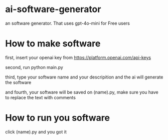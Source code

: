 # ai-software-generator
an software generator. That uses gpt-4o-mini for Free users

# How to make software
first, insert your openai key from https://platform.openai.com/api-keys

second, run python main.py

third, type your software name and your descripition and the ai will generate the software

and fourth, your software will be saved on (name).py, make sure you have to replace the text with comments


# How to run you software
click (name).py and you got it
